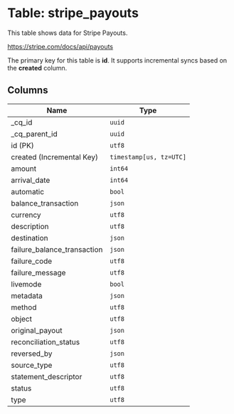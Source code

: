 # Table: stripe_payouts

This table shows data for Stripe Payouts.

https://stripe.com/docs/api/payouts

The primary key for this table is **id**.
It supports incremental syncs based on the **created** column.

## Columns

| Name          | Type          |
| ------------- | ------------- |
|_cq_id|`uuid`|
|_cq_parent_id|`uuid`|
|id (PK)|`utf8`|
|created (Incremental Key)|`timestamp[us, tz=UTC]`|
|amount|`int64`|
|arrival_date|`int64`|
|automatic|`bool`|
|balance_transaction|`json`|
|currency|`utf8`|
|description|`utf8`|
|destination|`json`|
|failure_balance_transaction|`json`|
|failure_code|`utf8`|
|failure_message|`utf8`|
|livemode|`bool`|
|metadata|`json`|
|method|`utf8`|
|object|`utf8`|
|original_payout|`json`|
|reconciliation_status|`utf8`|
|reversed_by|`json`|
|source_type|`utf8`|
|statement_descriptor|`utf8`|
|status|`utf8`|
|type|`utf8`|